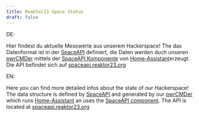 ```yaml
---
title: Reaktor23 Space Status
draft: false
---
```

DE:
 
Hier findest du aktuelle Messwerte aus unserem Hackerspace!
The das Datenformat ist in der [SpaceAPI](http://spaceapi.io/) definiert, die Daten werden duch unseren [pwrCMDer](https://reaktor23.org/projects/pwrcmdr2/) mittels der [SpaceAPI Komponente](https://www.home-assistant.io/components/spaceapi/) von [Home-Assistant](https://www.home-assistant.io/)erzeugt.
Die API befindet sich auf [spaceapi.reaktor23.org](https://spaceapi.reaktor23.org)

EN:
 
Here you can find more detailed infos about the state of our Hackerspace!
The data structure is defined by [SpaceAPI](http://spaceapi.io/) and generated by our [pwrCMDer](https://reaktor23.org/projects/pwrcmdr2/) which runs [Home-Assistant](https://www.home-assistant.io/) an uses the [SpaceAPI component](https://www.home-assistant.io/components/spaceapi/).
The API is located at [spaceapi.reaktor23.org](https://spaceapi.reaktor23.org)


<div id="apidteails"></div>

<pre id="apijson"></pre>

